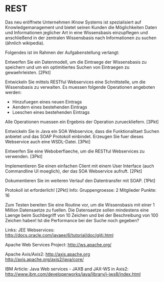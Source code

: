 # REST

Das neu eröffnete Unternehmen iKnow Systems ist spezialisiert auf Knowledgemanagement und bietet seinen Kunden die Möglichkeiten Daten und Informationen jeglicher Art in eine Wissensbasis einzupflegen und anschließend in der zentralen Wissensbasis nach Informationen zu suchen (ähnlich wikipedia).

Folgendes ist im Rahmen der Aufgabenstellung verlangt:

Entwerfen Sie ein Datenmodell, um die Eintraege der Wissensbasis zu speichern und um ein optimitiertes Suchen von Eintraegen zu gewaehrleisten. [2Pkt]

Entwickeln Sie mittels RESTful Webservices eine Schnittstelle, um die Wissensbasis zu verwalten. Es muessen folgende Operationen angeboten werden:
- Hinzufuegen eines neuen Eintrags
- Aendern eines bestehenden Eintrags
- Loeschen eines bestehenden Eintrags

Alle Operationen muessen ein Ergebnis der Operation zurueckliefern. [3Pkt]

Entwickeln Sie in Java ein SOA Webservice, dass die Funktionalitaet Suchen anbietet und das SOAP Protokoll einbindet. Erzeugen Sie fuer dieses Webservice auch eine WSDL-Datei. [3Pkt]

Entwerfen Sie eine Weboberflaeche, um die RESTful Webservices zu verwenden. [3Pkt]

Implementieren Sie einen einfachen Client mit einem User Interface (auch Commandline UI moeglich), der das SOA Webservice aufruft. [2Pkt]

Dokumentieren Sie im weiteren Verlauf den Datentransfer mit SOAP. [1Pkt]

Protokoll ist erforderlich! [2Pkt]
Info:
Gruppengroesse: 2 Mitglieder
Punkte: 16

Zum Testen bereiten Sie eine Routine vor, um die Wissensbasis mit einer 1 Million Datensaetze zu fuellen. Die Datensaetze sollen mindestens eine Laenge beim Suchbegriff von 10 Zeichen und bei der Beschreibung von 100 Zeichen haben! Ist die Performance bei der Suche noch gegeben?

Links:
JEE Webservices: 
http://docs.oracle.com/javaee/6/tutorial/doc/gijti.html

Apache Web Services Project: 
http://ws.apache.org/

Apache Axis/Axis2:
http://axis.apache.org
http://axis.apache.org/axis2/java/core/

IBM Article: Java Web services - JAXB and JAX-WS in Axis2:
http://www.ibm.com/developerworks/java/library/j-jws8/index.html
